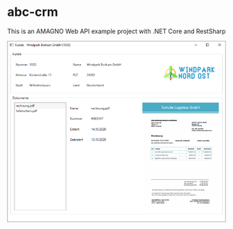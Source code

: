 # abc-crm
This is an AMAGNO Web API example project with .NET Core and RestSharp

![CRM Screen](screen.png)

